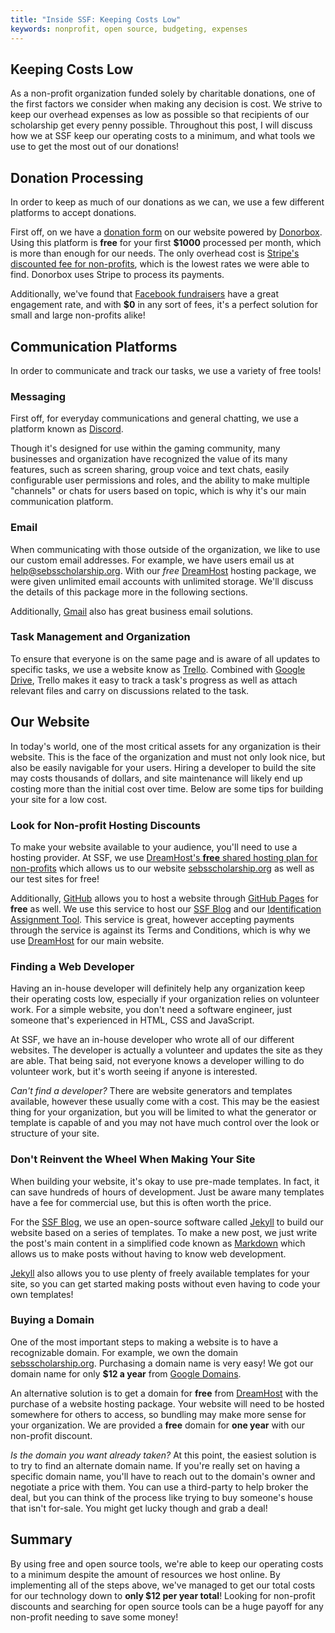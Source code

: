 ```yaml
---
title: "Inside SSF: Keeping Costs Low"
keywords: nonprofit, open source, budgeting, expenses
---
```


## Keeping Costs Low

As a non-profit organization funded solely by charitable donations, one of the first factors we consider when making any
decision is cost. We strive to keep our overhead expenses as low as possible so that recipients of our scholarship get 
every penny possible. Throughout this post, I will discuss how we at SSF keep our operating costs to a minimum, and 
what tools we use to get the most out of our donations!

## Donation Processing

In order to keep as much of our donations as we can, we use a few different platforms to accept donations.

First off, on we have a [donation form](https://sebsscholarship.org/#section-donate) on our website powered by 
[Donorbox](https://donorbox.org/). Using this platform is **free** for your first **$1000** processed per month, which is 
more than enough for our needs. The only overhead cost is
[Stripe's discounted fee for non-profits](https://support.stripe.com/questions/fee-discount-for-nonprofit-organizations),
which is the lowest rates we were able to find. Donorbox uses Stripe to process its payments.

Additionally, we've found that [Facebook fundraisers](https://www.facebook.com/help/833144153745643) have a great 
engagement rate, and with **$0** in any sort of fees, it's a perfect solution for small and large non-profits alike!
 

## Communication Platforms

In order to communicate and track our tasks, we use a variety of free tools!

### Messaging

First off, for everyday communications and general chatting, we use a platform known as [Discord](https://discord.gg). 

Though it's designed for use within the gaming community, many businesses and organization have recognized the value of
its many features, such as screen sharing, group voice and text chats, easily configurable user permissions and roles, 
and the ability to make multiple "channels" or chats for users based on topic, which is why it's our main communication
platform.

### Email

When communicating with those outside of the organization, we like to use our custom email addresses. For example, we 
have users email us at [help@sebsscholarship.org](mailto:help@sebsscholarship.org). With our *free* 
[DreamHost](https://dreamhost.com) hosting package, we were given unlimited email accounts with unlimited storage. We'll
discuss the details of this package more in the following sections. 

Additionally, [Gmail](https://www.google.com/gmail/) also has great business email solutions.

### Task Management and Organization

To ensure that everyone is on the same page and is aware of all updates to specific tasks, we use a website know as 
[Trello](https://trello.com/). Combined with [Google Drive](http://google.com/drive/), Trello makes it easy to track a 
task's progress as well as attach relevant files and carry on discussions related to the task.

## Our Website

In today's world, one of the most critical assets for any organization is their website. This is the face of the 
organization and must not only look nice, but also be easily navigable for your users. Hiring a developer to build the
site may costs thousands of dollars, and site maintenance will likely end up costing more than the initial cost over
 time. Below are some tips for building your site for a low cost.


### Look for Non-profit Hosting Discounts

To make your website available to your audience, you'll need to use a hosting provider. At SSF, we use
[DreamHost's **free** shared hosting plan for non-profits](https://help.dreamhost.com/hc/en-us/articles/215769478-Non-profit-discount)
which allows us to our website [sebsscholarship.org](https://sebsscholarship.org) as well as our test sites for free!

Additionally, [GitHub](https://github.com) allows you to host a website through
[GitHub Pages](https://pages.github.com/) for **free** as well. We use this service to host our 
[SSF Blog](https://blog.sebsscholarship.org/) and our
[Identification Assignment Tool](https://idat.sebsscholarship.org). This service is great, however accepting payments 
through the service is against its Terms and Conditions, which is why we use [DreamHost](https://dreamhost.com) for 
our main website.

### Finding a Web Developer

Having an in-house developer will definitely help any organization keep their operating costs low, especially if your 
organization relies on volunteer work.  For a simple website, you don't need a software engineer, just someone that's
experienced in HTML, CSS and JavaScript.

At SSF, we have an in-house developer who wrote all of our different websites. The developer is actually a volunteer and
updates the site as they are able. That being said, not everyone knows a developer willing to do volunteer work, but
it's worth seeing if anyone is interested.

*Can't find a developer?* There are website generators and templates available, however these usually come with a cost.
This may be the easiest thing for your organization, but you will be limited to what the generator or template is
capable of and you may not have much control over the look or structure of your site.

### Don't Reinvent the Wheel When Making Your Site

When building your website, it's okay to use pre-made templates. In fact, it can save hundreds of hours of development. 
Just be aware many templates have a fee for commercial use, but this is often worth the price.

For the [SSF Blog](https://blog.sebsscholarship.org), we use an open-source software called
[Jekyll](https://jekyllrb.com/) to build our website based on a series of templates. To make a new post, we just write
the post's main content in a simplified code known as [Markdown](https://daringfireball.net/projects/markdown/) which 
allows us to make posts without having to know web development.

[Jekyll](https://jekyllrb.com/) also allows you to use plenty of freely available
templates for your site, so you can get started making posts without even having to code your own templates!

### Buying a Domain

One of the most important steps to making a website is to have a recognizable domain. For example, we own the domain
[sebsscholarship.org](https://sebsscholarship.org). Purchasing a domain name is very easy! We got our domain name 
for only **$12 a year** from [Google Domains](https://domains.google/).

An alternative solution is to get a domain for **free** from [DreamHost](https://dreamhost.com/) with the purchase of a
website hosting package. Your website will need to be hosted somewhere for others to access, so bundling may make more
sense for your organization. We are provided a **free** domain for **one year** with our non-profit discount.

*Is the domain you want already taken?* At this point, the easiest solution is to try to find an alternate domain name. 
If you're really set on having a specific domain name, you'll have to reach out to the domain's owner and negotiate a 
price with them. You can use a third-party to help broker the deal, but you can think of the process like trying to buy
someone's house that isn't for-sale. You might get lucky though and grab a deal!

## Summary

By using free and open source tools, we're able to keep our operating costs to a minimum despite the amount of resources
we host online. By implementing all of the steps above, we've managed to get our total costs for our technology down to
 **only $12 per year total**! Looking for non-profit discounts and searching for open source tools can be a huge payoff 
 for any non-profit needing to save some money!
